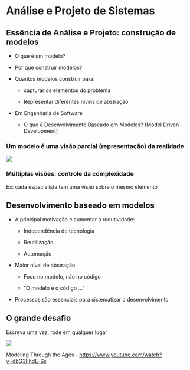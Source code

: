 # Análise e Projeto de Sistemas


## Essência de Análise e Projeto: construção de modelos

- O que é um modelo?

- Por que construir modelos?

- Quantos modelos construir para:

  - capturar os elementos do problema

  - Representar diferentes níveis de abstração

- Em Engenharia de Software

  - O que é Desenvolvimento Baseado em Modelos? (Model Driven Development)
  
### Um modelo é uma visão parcial (representação) da realidade

<img src=".assets/modelo1.JPG">

### Múltiplas visões: controle da complexidade

Ex: cada especialista tem uma visão sobre o mesmo elemento


## Desenvolvimento baseado em modelos

- A principal motivação é aumentar a rodutividade:

  - Independência de tecnologia

  - Reutilização

  - Automação

- Maior nível de abstração

  - Foco no modelo, não no código

  - “O modelo é o código ...”

- Processos são essenciais para sistematizar o desenvolvimento

## O grande desafio

Escreva uma vez, rode em qualquer lugar 

<img src=".assets/modelo3.JPG">

Modeling Through the Ages - https://www.youtube.com/watch?v=dbG3FhdE-Ss


